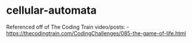 # cellular-automata

Referenced off of The Coding Train video/posts:
-https://thecodingtrain.com/CodingChallenges/085-the-game-of-life.html